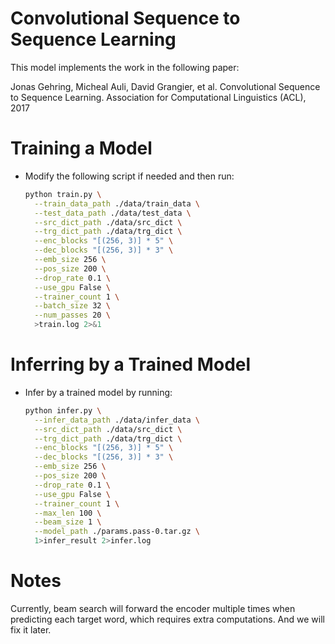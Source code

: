 # Convolutional Sequence to Sequence Learning
This model implements the work in the following paper:

Jonas Gehring, Micheal Auli, David Grangier, et al. Convolutional Sequence to Sequence Learning. Association for Computational Linguistics (ACL), 2017

# Training a Model
- Modify the following script if needed and then run:

	```bash
	python train.py \
	  --train_data_path ./data/train_data \
	  --test_data_path ./data/test_data \
	  --src_dict_path ./data/src_dict \
	  --trg_dict_path ./data/trg_dict \
	  --enc_blocks "[(256, 3)] * 5" \
	  --dec_blocks "[(256, 3)] * 3" \
	  --emb_size 256 \
	  --pos_size 200 \
	  --drop_rate 0.1 \
	  --use_gpu False \
	  --trainer_count 1 \
	  --batch_size 32 \
	  --num_passes 20 \
	  >train.log 2>&1
	```

# Inferring by a Trained Model
- Infer by a trained model by running:

	```bash
	python infer.py \
	  --infer_data_path ./data/infer_data \
	  --src_dict_path ./data/src_dict \
	  --trg_dict_path ./data/trg_dict \
	  --enc_blocks "[(256, 3)] * 5" \
	  --dec_blocks "[(256, 3)] * 3" \
	  --emb_size 256 \
	  --pos_size 200 \
	  --drop_rate 0.1 \
	  --use_gpu False \
	  --trainer_count 1 \
	  --max_len 100 \
	  --beam_size 1 \
	  --model_path ./params.pass-0.tar.gz \
	  1>infer_result 2>infer.log
	```

# Notes

Currently, beam search will forward the encoder multiple times when predicting each target word, which requires extra computations. And we will fix it later.
